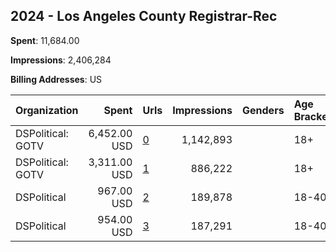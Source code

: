 ## 2024 - Los Angeles County Registrar-Rec 
**Spent**: 11,684.00

**Impressions**: 2,406,284

**Billing Addresses**: US

|Organization|Spent|Urls|Impressions|Genders|Age Brackets|Country Codes|
|:---|---:|:---|---:|:---|:---|:---|
|DSPolitical: GOTV|6,452.00 USD|[0](https://www.snap.com/political-ads/asset/919050e8f5a91cbab04956244d30e990b2d926c5593521160d5529e492749248?mediaType=mp4)|1,142,893||18+|united states|
|DSPolitical: GOTV|3,311.00 USD|[1](https://www.snap.com/political-ads/asset/dbe9ffef953b072f35e0d2c7f7c416733dcad447f848a9a009b59104fe380e3a?mediaType=mp4)|886,222||18+|united states|
|DSPolitical|967.00 USD|[2](https://www.snap.com/political-ads/asset/adff08d08e9abf6b47dadc71d26c62ee6d01b2f0e517ea816ba498efb2a58f99?mediaType=mp4)|189,878||18-40|united states|
|DSPolitical|954.00 USD|[3](https://www.snap.com/political-ads/asset/399cb49a5080d9348f2b4bbe295e9adbf2774a5594468747eb443c63c4e10ffc?mediaType=mp4)|187,291||18-40|united states|
